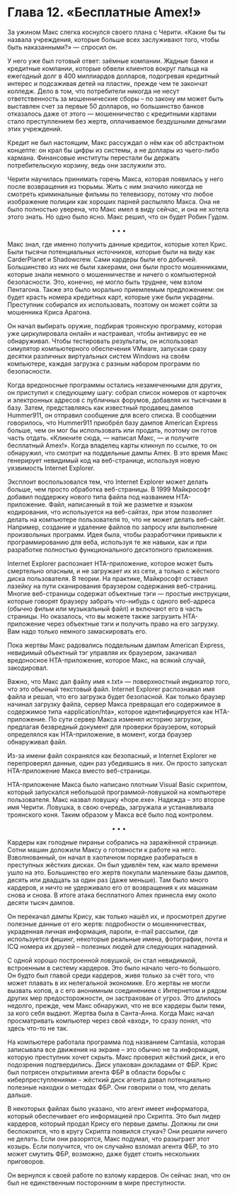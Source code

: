 # Глава 12. «Бесплатные Amex!»

За ужином Макс слегка коснулся своего плана с Черити. «Какие бы ты назвала учреждения, которые больше всех заслуживают того, чтобы быть наказанными?» — спросил он.

У него уже был готовый ответ: заёмные компании. Жадные банки и кредитные компании, которые обвели клиентов вокруг пальца на ежегодный долг в 400 миллиардов долларов, подогревая кредитный интерес и подсаживая детей на пластик, прежде чем те закончат колледж. Дело в том, что потребители никогда не несут ответственность за мошеннические сборы – по закону им может быть выставлен счет за первые 50 долларов, но большинство банков отказалось даже от этого — мошенничество с кредитными картами стало преступлением без жертв, оплачиваемое бездушными деньгами этих учреждений.

Кредит не был настоящим, Макс рассуждал о нём как об абстрактном концепте: он крал бы цифры из системы, а не доллары из чьего-либо кармана. Финансовые институты перестали бы держать потребительскую корзину, ведь они заслужили это.

Черити научилась принимать горечь Макса, которая появилась у него после возвращения из тюрьмы. Жить с ним значило никогда не смотреть криминальные фильмы по телевизору, потому что любое изображение полиции как хороших парней распыляло Макса. Она не было полностью уверена, что Макс имел в виду сейчас, и она не хотела этого знать. Но одно было ясно. Макс решил, что он будет Робин Гудом.

<p align="center" style="text-align: center;">• • •</p>

Макс знал, где именно получить данные кредиток, которые хотел Крис. Были тысячи потенциальных источников, которые были на виду как CarderPlanet и Shadowcrew. Сами кардеры были его добычей. Большинство из них не были хакерами, они были просто мошенниками, которые знали немного о мошенничестве и ничего о компьютерной безопасности. Это, конечно, не могло быть труднее, чем взлом Пентагона. Также это было морально приемлемым предложением: он будет красть номера кредитных карт, которые уже были украдены. Преступник собирался их использовать, поэтому он может сойти за мошенника Криса Арагона.

Он начал выбирать оружие, подбирая троянскую программу, которая уже циркулировала онлайн и настраивал, чтобы антивирус ее не обнаруживал. Чтобы тестировать результаты, он использовал симулятор компьютерного обеспечения VMware, запуская сразу десятки различных виртуальных систем Windows на своём компьютере, каждая загрузка с разным набором программ по безопасности.

Когда вредоносные программы остались незамеченными для других, он приступил к следующему шагу: собрал список номеров от карточек и электронных адресов с публичных форумов, добавляя их тысячами в базу. Затем, представляясь как известный продавец дампов Hummer911, он отправил сообщение для всего списка. В сообщении говорилось, что Hummer911 приобрёл базу дампов American Express больше, чем он мог бы использовать или продать, поэтому он готов часть отдать. «Кликните сюда, — написал Макс, — и получите бесплатный Amex!». Когда владелец карты кликнул по ссылке, то он обнаружил, что смотрит на поддельные дампы Amex. В это время Макс генерирует невидимый код на веб-странице, используя новую уязвимость Internet Explorer.

Эксплоит воспользовался тем, что Internet Explorer может делать больше, чем просто обработка веб-страницы. В 1999 Майкрософт добавил поддержку нового типа файла под названием HTA-приложение. Файл, написанный в той же разметке и языком кодирования, что используется на веб-сайтах, при этом позволяет делать на компьютере пользователя то, что не может делать веб-сайт. Например, создание и удаление файлов по запросу или выполнение произвольных программ. Идея была, чтобы разработчики привыкли к программированию для веба, используя те же навыки, как и при разработке полностью функционального десктопного приложения.

Internet Explorer распознает HTA-приложение, которое может быть смертельно опасным, и не загружает их из сети, а только с жёсткого диска пользователя. В теории. На практике, Майкрософт оставил лазейку на пути сканирования браузером содержания веб-страниц. Многие веб-страницы содержат объектные тэги — простые инструкции, которые говорят браузеру забрать что-нибудь с одного веб-адреса (обычно фильм или музыкальный файл) и включают его в часть страницы. Но оказалось, что вы можете также загрузить HTA-приложение через объектные тэги и получить право на его загрузку. Вам надо только немного замаскировать его.

Пока жертвы Макс радовались поддельным дампам American Express, невидимый объектный тэг управляя их браузером, закачивал вредоносное HTA-приложение, которое Макс, на всякий случай, закодировал.

Важно, что Макс дал файлу имя «.txt» — поверхностный индикатор того, что это обычный текстовый файл. Internet Explorer распознавал имя файла и решал, что его загрузка будет безопасной. Как только браузер начинал загрузку файла, сервер Макса превращал его содержимое в содержимое типа «application/hta», которое идентифицируется как HTA-приложение. По сути сервер Макса изменял историю загрузки, предлагая безвредный документ для проверки браузером, который определялся как HTA-приложение, в момент, когда браузер обнаруживал файл.

Из-за имени файл сохранялся как безопасный, и Internet Explorer не перепроверял данные, один раз убедившись в них. Он просто запускал HTA-приложение Макса вместо веб-страницы.

HTA-приложение Макса было написано плотным Visual Basic скриптом, который запускался небольшой программой-ловушкой на компьютере пользователя. Макс назвал ловушку «hope.exe». Надежда – это второе имя Черити. Ловушка, в свою очередь, загружала и устанавливала троянского коня. Таким образом у Макса всё было под контролем.

<p align="center" style="text-align: center;">• • •</p>

Кардеры как голодные пираньи собрались на заражённой странице. Сотни машин доложили Максу о готовности к работе на него. Взволнованный, он начал в хаотичном порядке разбираться в преступных жёстких дисках. Он был удивлён тем, как мало времени ушло на это. Большинство его жертв покупали маленькие базы дампов, десять или двадцать за один раз (даже меньше). Там было много кардеров, и ничто не удерживало его от возвращения к их машинам снова и снова. В итоге атака бесплатного Amex принесла ему около десяти тысяч дампов.

Он перекачал дампы Крису, как только нашёл их, и просмотрел другие полезные данные от его жертв: подробности о мошенничествах, украденная личная информация, пароли, e-mail рассылки, где используется фишинг, некоторые реальные имена, фотографии, почта и ICQ номера их друзей – полезных людей для следующих нападений.

С одной хорошо построенной ловушкой, он стал невидимкой, встроенным в систему кардеров. Это было начало чего-то большого. Он будто был главой среди кардеров, живя только за счёт того, что может плавать в их нелегальной экономике. Его жертвы не могли вызвать копов, а с его анонимным соединением с Интернетом и рядом других мер предосторожности, он застрахован от угроз. Это длилось недолго, прежде, чем Макс обнаружил, что не все кардеры были теми, за кого себя выдают. Жертва была в Санта-Анна. Когда Макс начал просматривать компьютер через свой «вход», то сразу понял, что здесь что-то не так.

На компьютере работала программа под названием Camtasia, которая записывала все движения на экране – это обычно не та информация, которую преступник хочет скрыть. Макс проверил жёсткий диск, и его подозрения подтвердились. Диск упакован докладами от ФБР. Крис был потрясен открытиями агента ФБР в области борьбы с киберпреступлениями – жёсткий диск агента давал потенциально полезные находки о методах ФБР. Они говорили о том, что делать дальше.

В некоторых файлах было указано, что агент имеет информатора, который обеспечивает его информацией про Скрипта. Это был лидер кардеров, который продал Крису его первые дампы. Должны ли они беспокоится, что в кругу Скрипта появился стукач? Они решили ничего не делать. Если они разорятся, Макс подумал, что разыграет этот козырь. Если получится, что он случайно взломал агента ФБР, то это может смутить ФБР, возможно, даже будет стоить нескольких приговоров.

Он вернулся к своей работе по взлому кардеров. Он сейчас знал, что он был не единственным посторонним в мире преступности.
